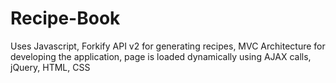 # Recipe-Book
Uses Javascript, Forkify API v2 for generating recipes, MVC Architecture for developing the application, page is loaded dynamically using AJAX calls,  jQuery, HTML, CSS

